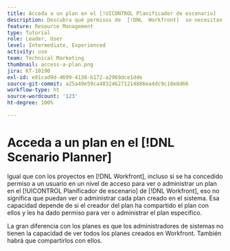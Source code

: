 ```yaml
---
title: Acceda a un plan en el [!UICONTROL Planificador de escenario]
description: Descubra qué permisos de  [!DNL  Workfront]  se necesitan para que los usuarios tengan acceso a los planes del [!UICONTROL Planificador de escenario].
feature: Resource Management
type: Tutorial
role: Leader, User
level: Intermediate, Experienced
activity: use
team: Technical Marketing
thumbnail: access-a-plan.png
jira: KT-10190
exl-id: e81cad9d-4699-4130-b172-a2969dce1dde
source-git-commit: a25a49e59ca483246271214886ea4dc9c10e8d66
workflow-type: ht
source-wordcount: '123'
ht-degree: 100%

---
```


# Acceda a un plan en el [!DNL Scenario Planner]

Igual que con los proyectos en [!DNL Workfront], incluso si se ha concedido permiso a un usuario en un nivel de acceso para ver o administrar un plan en el [!UICONTROL Planificador de escenario] de [!DNL Workfront], eso no significa que puedan ver o administrar cada plan creado en el sistema. Esa capacidad depende de si el creador del plan ha compartido el plan con ellos y les ha dado permiso para ver o administrar el plan específico.

La gran diferencia con los planes es que los administradores de sistemas no tienen la capacidad de ver todos los planes creados en Workfront. También habrá que compartirlos con ellos.
